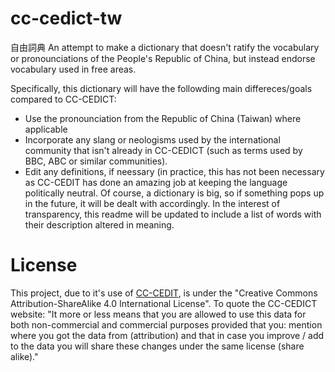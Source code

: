 # cc-cedict-tw
自由詞典
An attempt to make a dictionary that doesn't ratify the vocabulary or pronounciations of the People's Republic of China, but instead endorse vocabulary used in free areas.

Specifically, this dictionary will have the followding main differeces/goals compared to CC-CEDICT:
 - Use the pronounciation from the Republic of China (Taiwan) where applicable
 - Incorporate any slang or neologisms used by the international community that isn't already in CC-CEDICT (such as terms used by BBC, ABC or similar communities).
 - Edit any definitions, if neessary (in practice, this has not been necessary as CC-CEDIT has done an amazing job at keeping the language politically neutral. Of course, a dictionary is big, so if something pops up in the future, it will be dealt with accordingly. In the interest of transparency, this readme will be updated to include a list of words with their description altered in meaning. 

# License 
This project, due to it's use of [CC-CEDIT](https://www.mdbg.net/chinese/dictionary?page=cc-cedict), is under the "Creative Commons Attribution-ShareAlike 4.0 International License". To quote the CC-CEDICT website: "It more or less means that you are allowed to use this data for both non-commercial and commercial purposes provided that you: mention where you got the data from (attribution) and that in case you improve / add to the data you will share these changes under the same license (share alike)."
